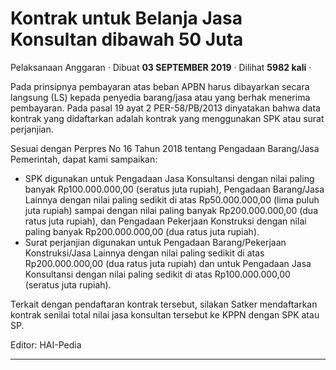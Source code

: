 Kontrak untuk Belanja Jasa Konsultan dibawah 50 Juta
====================================================

Pelaksanaan Anggaran · Dibuat **03 SEPTEMBER 2019** · Dilihat **5982 kali** ·

Pada prinsipnya pembayaran atas beban APBN harus dibayarkan secara langsung (LS) kepada penyedia barang/jasa atau yang berhak menerima pembayaran. Pada pasal 19 ayat 2 PER-58/PB/2013 dinyatakan bahwa data kontrak yang didaftarkan adalah kontrak yang menggunakan SPK atau surat perjanjian.  
  
Sesuai dengan Perpres No 16 Tahun 2018 tentang Pengadaan Barang/Jasa Pemerintah, dapat kami sampaikan:

*   SPK digunakan untuk Pengadaan Jasa Konsultansi dengan nilai paling banyak Rp100.000.000,00 (seratus juta rupiah), Pengadaan Barang/Jasa Lainnya dengan nilai paling sedikit di atas Rp50.000.000,00 (lima puluh juta rupiah) sampai dengan nilai paling banyak Rp200.000.000,00 (dua ratus juta rupiah), dan Pengadaan Pekerjaan Konstruksi dengan nilai paling banyak Rp200.000.000,00 (dua ratus juta rupiah).
*   Surat perjanjian digunakan untuk Pengadaan Barang/Pekerjaan Konstruksi/Jasa Lainnya dengan nilai paling sedikit di atas Rp200.000.000,00 (dua ratus juta rupiah) dan untuk Pengadaan Jasa Konsultansi dengan nilai paling sedikit di atas Rp100.000.000,00 (seratus juta rupiah).

Terkait dengan pendaftaran kontrak tersebut, silakan Satker mendaftarkan kontrak senilai total nilai jasa konsultan tersebut ke KPPN dengan SPK atau SP.  
  
Editor: HAI-Pedia  
  

  
  
  

* * *